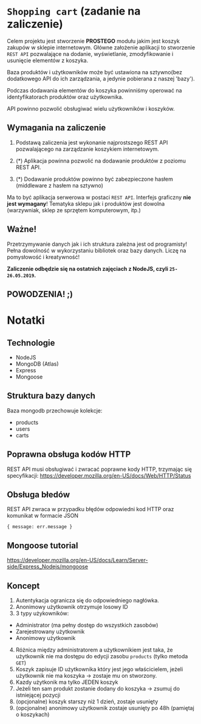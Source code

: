# `Shopping cart` (zadanie na zaliczenie)

Celem projektu jest stworzenie **PROSTEGO** modułu jakim jest koszyk zakupów w sklepie internetowym.
Główne założenie aplikacji to stworzenie `REST API` pozwalające na dodanie, wyświetlanie, zmodyfikowanie i usunięcie elementów z koszyka.

Baza produktów i użytkowników może być ustawiona na sztywno(bez dodatkowego API do ich zarządzania, a jedynie pobierana z naszej 'bazy').

Podczas dodawania elementów do koszyka powinniśmy operować na identyfikatorach produktów oraz użytkownika.

API powinno pozwolić obsługiwać wielu użytkowników i koszyków.


## Wymagania na zaliczenie

1. Podstawą zaliczenia jest wykonanie najprostszego REST API pozwalającego na zarządzanie koszykiem internetowym.

2. (*) Aplikacja powinna pozwolić na dodawanie produktów z poziomu REST API.

3. (*) Dodawanie produktów powinno być zabezpieczone hasłem (middleware z hasłem na sztywno)


Ma to być aplikacja serwerowa w postaci `REST API`. Interfejs graficzny **nie jest wymagany**! Tematyka sklepu jak i produktów jest dowolna (warzywniak, sklep ze sprzętem komputerowym, itp.)


## **Ważne!**

Przetrzymywanie danych jak i ich struktura zależna jest od programisty! Pełna dowolność w wykorzystaniu bibliotek oraz bazy danych. Liczę na pomysłowość i kreatywność!

**Zaliczenie odbędzie się na ostatnich zajęciach z NodeJS, czyli `25-26.05.2019`.**

## **POWODZENIA**! ;)

# Notatki

## Technologie
- NodeJS
- MongoDB (Atlas)
- Express
- Mongoose

## Struktura bazy danych
Baza mongodb przechowuje kolekcje:
- products
- users
- carts

## Poprawna obsługa kodów HTTP
REST API musi obsługiwać i zwracać poprawne kody HTTP, trzymając się specyfikacji:
https://developer.mozilla.org/en-US/docs/Web/HTTP/Status

## Obsługa błedów
REST API zwraca w przypadku błędów odpowiedni kod HTTP oraz komunikat w formacie JSON
```
{ message: err.message }
```

## Mongoose tutorial
https://developer.mozilla.org/en-US/docs/Learn/Server-side/Express_Nodejs/mongoose

## Koncept
1. Autentykacja ogranicza się do odpowiedniego nagłówka.
2. Anonimowy użytkownik otrzymuje losowy ID
3. 3 typy użykowników:
  - Administrator (ma pełny dostęp do wszystkich zasobów)
  - Zarejestrowany użytkownik
  - Anonimowy użytkownik
4. Różnica między administratorem a użytkownikiem jest taka, że użytkownik nie ma dostępu do edycji zasobu `products` (tylko metoda `GET`)
5. Koszyk zapisuje ID użytkownika który jest jego właścicielem, jeżeli użytkownik nie ma koszyka -> zostaje mu on stworzony.
6. Kazdy użytkonik ma tylko JEDEN koszyk
7. Jeżeli ten sam produkt zostanie dodany do koszyka -> zsumuj do istniejącej pozycji
8. (opcjonalne) koszyk starszy niż 1 dzień, zostaje usunięty
9. (opcjonalne) anonimowy użytkownik zostaje usunięty po 48h (pamiętaj o koszykach)
